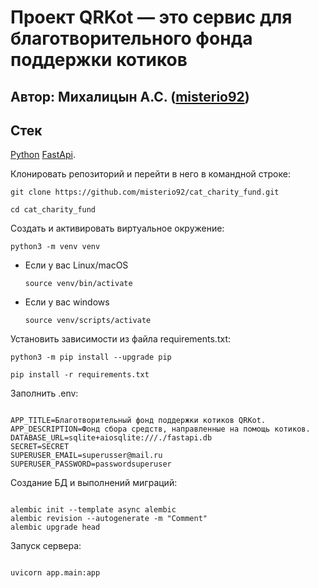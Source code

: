 # Проект QRKot — это сервис для благотворительного фонда поддержки котиков

## Автор: Михалицын А.С. ([misterio92](https://github.com/misterio92)) 


## **Стек**

[Python](https://www.python.org/)
[FastApi](https://fastapi.tiangolo.com/).

Клонировать репозиторий и перейти в него в командной строке:

```
git clone https://github.com/misterio92/cat_charity_fund.git
```

```
cd cat_charity_fund
```

Cоздать и активировать виртуальное окружение:

```
python3 -m venv venv
```

* Если у вас Linux/macOS

    ```
    source venv/bin/activate
    ```

* Если у вас windows

    ```
    source venv/scripts/activate
    ```

Установить зависимости из файла requirements.txt:

```
python3 -m pip install --upgrade pip
```

```
pip install -r requirements.txt
```


Заполнить .env:

```

APP_TITLE=Благотворительный фонд поддержки котиков QRKot.
APP_DESCRIPTION=Фонд сбора средств, направленные на помощь котиков.
DATABASE_URL=sqlite+aiosqlite:///./fastapi.db
SECRET=SECRET
SUPERUSER_EMAIL=superusser@mail.ru
SUPERUSER_PASSWORD=passwordsuperuser
```


Создание БД и выполнений миграций:

```

alembic init --template async alembic
alembic revision --autogenerate -m "Comment"
alembic upgrade head
```

Запуск сервера:

```

uvicorn app.main:app
```